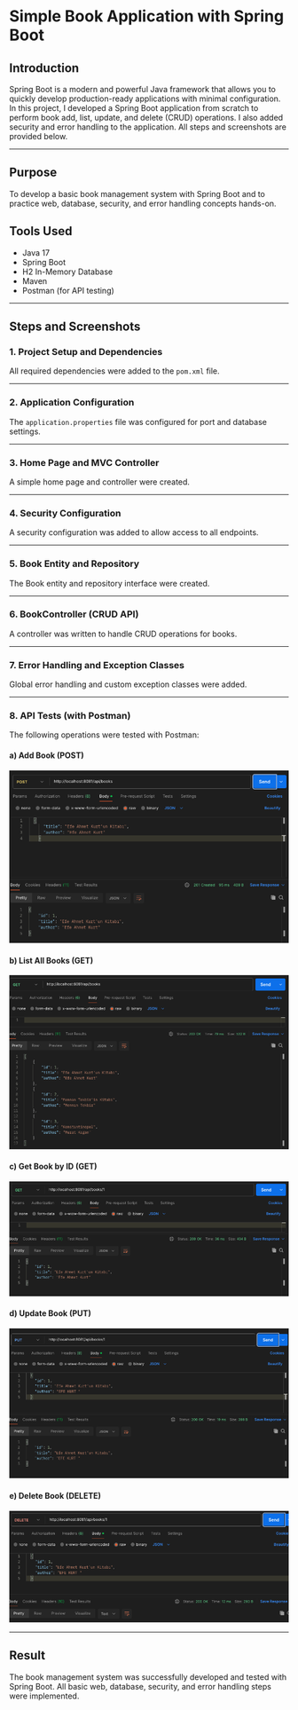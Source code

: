 # Simple Book Application with Spring Boot

## Introduction

Spring Boot is a modern and powerful Java framework that allows you to quickly develop production-ready applications with minimal configuration.
In this project, I developed a Spring Boot application from scratch to perform book add, list, update, and delete (CRUD) operations.
I also added security and error handling to the application.
All steps and screenshots are provided below.

---

## Purpose
To develop a basic book management system with Spring Boot and to practice web, database, security, and error handling concepts hands-on.

## Tools Used
- Java 17
- Spring Boot
- H2 In-Memory Database
- Maven
- Postman (for API testing)
---

## Steps and Screenshots

### 1. Project Setup and Dependencies
All required dependencies were added to the `pom.xml` file.

---

### 2. Application Configuration
The `application.properties` file was configured for port and database settings.

---

### 3. Home Page and MVC Controller
A simple home page and controller were created.

---

### 4. Security Configuration
A security configuration was added to allow access to all endpoints.

---

### 5. Book Entity and Repository
The Book entity and repository interface were created.

---

### 6. BookController (CRUD API)
A controller was written to handle CRUD operations for books.

---

### 7. Error Handling and Exception Classes
Global error handling and custom exception classes were added.

---

### 8. API Tests (with Postman)
The following operations were tested with Postman:

#### a) Add Book (POST)
![Add Book](screenshots/POST.png)

#### b) List All Books (GET)
![List Books](screenshots/GET.png)

#### c) Get Book by ID (GET)
![Get Book by ID](screenshots/GET-ID.png)

#### d) Update Book (PUT)
![Update Book](screenshots/PUT.png)

#### e) Delete Book (DELETE)
![Delete Book](screenshots/DELETE.png)

---

## Result
The book management system was successfully developed and tested with Spring Boot.
All basic web, database, security, and error handling steps were implemented.
